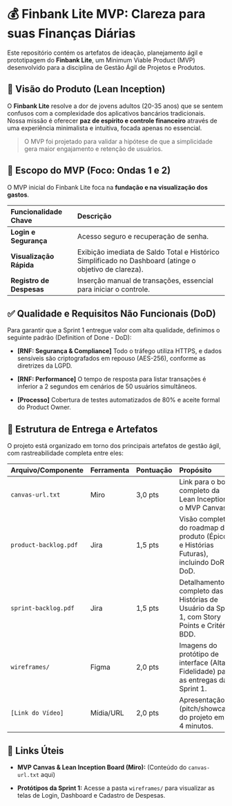 # 💰 Finbank Lite MVP: Clareza para suas Finanças Diárias

Este repositório contém os artefatos de ideação, planejamento ágil e prototipagem do **Finbank Lite**, um Minimum Viable Product (MVP) desenvolvido para a disciplina de Gestão Ágil de Projetos e Produtos.

## 🎯 Visão do Produto (Lean Inception)

O **Finbank Lite** resolve a dor de jovens adultos (20-35 anos) que se sentem confusos com a complexidade dos aplicativos bancários tradicionais. Nossa missão é oferecer **paz de espírito e controle financeiro** através de uma experiência minimalista e intuitiva, focada apenas no essencial.

> O MVP foi projetado para validar a hipótese de que a simplicidade gera maior engajamento e retenção de usuários.

## 🚀 Escopo do MVP (Foco: Ondas 1 e 2)

O MVP inicial do Finbank Lite foca na **fundação e na visualização dos gastos**.

| Funcionalidade Chave | Descrição | 
| :--- | :--- | 
| **Login e Segurança** | Acesso seguro e recuperação de senha. | 
| **Visualização Rápida** | Exibição imediata de Saldo Total e Histórico Simplificado no Dashboard (atinge o objetivo de clareza). | 
| **Registro de Despesas** | Inserção manual de transações, essencial para iniciar o controle. | 

## ✅ Qualidade e Requisitos Não Funcionais (DoD)

Para garantir que a Sprint 1 entregue valor com alta qualidade, definimos o seguinte padrão (Definition of Done - DoD):

* **[RNF: Segurança & Compliance]** Todo o tráfego utiliza HTTPS, e dados sensíveis são criptografados em repouso (AES-256), conforme as diretrizes da LGPD.

* **[RNF: Performance]** O tempo de resposta para listar transações é inferior a 2 segundos em cenários de 50 usuários simultâneos.

* **[Processo]** Cobertura de testes automatizados de 80% e aceite formal do Product Owner.

## 📂 Estrutura de Entrega e Artefatos

O projeto está organizado em torno dos principais artefatos de gestão ágil, com rastreabilidade completa entre eles:

| Arquivo/Componente | Ferramenta | Pontuação | Propósito | 
| :--- | :--- | :--- | :--- | 
| `canvas-url.txt` | Miro | 3,0 pts | Link para o board completo da Lean Inception e o MVP Canvas. | 
| `product-backlog.pdf` | Jira | 1,5 pts | Visão completa do roadmap do produto (Épicos e Histórias Futuras), incluindo DoR e DoD. | 
| `sprint-backlog.pdf` | Jira | 1,5 pts | Detalhamento completo das 5 Histórias de Usuário da Sprint 1, com Story Points e Critérios BDD. | 
| `wireframes/` | Figma | 2,0 pts | Imagens do protótipo de interface (Alta Fidelidade) para as entregas da Sprint 1. | 
| `[Link do Vídeo]` | Mídia/URL | 2,0 pts | Apresentação (pitch/showcase) do projeto em 3-4 minutos. | 

## 🔗 Links Úteis

* **MVP Canvas & Lean Inception Board (Miro):** (Conteúdo do `canvas-url.txt` aqui)

* **Protótipos da Sprint 1:** Acesse a pasta `wireframes/` para visualizar as telas de Login, Dashboard e Cadastro de Despesas.
